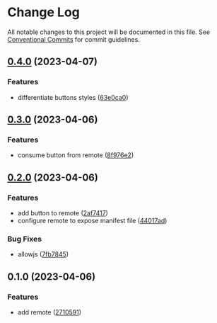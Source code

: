# Change Log

All notable changes to this project will be documented in this file.
See [Conventional Commits](https://conventionalcommits.org) for commit guidelines.

## [0.4.0](https://github.com/amaralc/vite-nx-module-federation/compare/service-vite-remote@0.3.0...service-vite-remote@0.4.0) (2023-04-07)

### Features

- differentiate buttons styles ([63e0ca0](https://github.com/amaralc/vite-nx-module-federation/commit/63e0ca03eb4dc026aba13efddbea24148a3b2f6b))

## [0.3.0](https://github.com/amaralc/vite-nx-module-federation/compare/service-vite-remote@0.2.0...service-vite-remote@0.3.0) (2023-04-06)

### Features

- consume button from remote ([8f976e2](https://github.com/amaralc/vite-nx-module-federation/commit/8f976e2d73b45521a68fac8d3b5be24ea6121df5))

## [0.2.0](https://github.com/amaralc/vite-nx-module-federation/compare/service-vite-remote@0.1.0...service-vite-remote@0.2.0) (2023-04-06)

### Features

- add button to remote ([2af7417](https://github.com/amaralc/vite-nx-module-federation/commit/2af74178615e0cd775ca73a4b4f32db770164c8c))
- configure remote to expose manifest file ([44017ad](https://github.com/amaralc/vite-nx-module-federation/commit/44017ad952a272e7ef640771fe54c3e049578555))

### Bug Fixes

- allowjs ([7fb7845](https://github.com/amaralc/vite-nx-module-federation/commit/7fb7845a9d96b6b5f1da7117e39286c38c47f2b1))

## 0.1.0 (2023-04-06)

### Features

- add remote ([2710591](https://github.com/amaralc/vite-nx-module-federation/commit/27105911629ec2fb8a82fc38df20f9974ef48dff))
